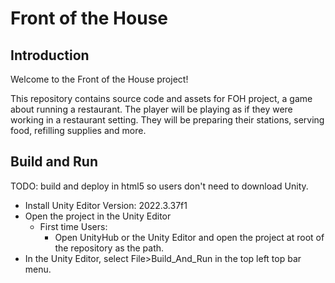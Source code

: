# Front of the House

## Introduction
Welcome to the Front of the House project!

This repository contains source code and assets for FOH project, a game about running a restaurant. The player will be playing as if they were working in a restaurant setting. They will be preparing their stations, serving food, refilling supplies and more.

## Build and Run
TODO: build and deploy in html5 so users don't need to download Unity.

* Install Unity Editor Version: 2022.3.37f1
* Open the project in the Unity Editor
  * First time Users:
    * Open UnityHub or the Unity Editor and open the project at root of the repository as the path.
* In the Unity Editor, select File>Build_And_Run in the top left top bar menu.
